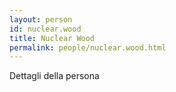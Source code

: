 ```yaml
---
layout: person
id: nuclear.wood
title: Nuclear Wood
permalink: people/nuclear.wood.html
---
```


Dettagli della persona